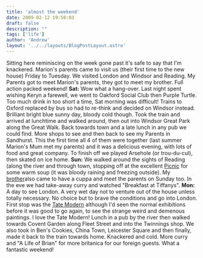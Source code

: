 ```yaml
---
title: 'almost the weekend'
date: 2009-02-12 19:58:03
draft: false
description: ""
tags: ['life']
author: 'Andrew'
layout: '../../layouts/BlogPostLayout.astro'
---
```


Sitting here reminiscing on the week gone past it's safe to say that I'm knackered. Marion's parents came to visit us (their first time to the new house) Friday to Tuesday. We visited London and Windsor and Reading. My Parents got to meet Marion's parents, they got to meet my brother. Full action packed weekend! **Sat:** Wow what a hang-over. Last night spent wishing Keryn a farewell, we went to Oakford Social Club then Purple Turtle. Too much drink in too short a time, Sat morning was difficult! Trains to Oxford replaced by bus so had to re-think and decided on Windsor instead. Brilliant bright blue sunny day, bloody cold though. Took the train and arrived at lunchtime and walked around, then out into Windsor Great Park along the Great Walk. Back towards town and a late lunch in any pub we could find. More shops to see and then back to see my Parents in Sandhurst. This the first time all 4 of them were together (last summer Marion's Mum met my parents) and it was a delicious evening, with lots of food and great company. To finish off we played Arsehole (or trou-du-cul), then skated on ice home. **Sun:** We walked around the sights of Reading (along the river and through town, stopping off at the excellent [Picnic](http://www.yelp.co.uk/biz/picnic-foods-reading "Picnic (Reading)") for some warm soup (it was bloody raining and freezing outside). My [brother](http://www.rob-hudson.com/ "My Brother")also came to have a cuppa and meet the parents on Sunday too. In the eve we had take-away curry and watched "Breakfast at Tiffanys". **Mon:** A day to see London. A very wet day not to venture out of the house unless totally necessary. No choice but to brave the conditions and go into London. First stop was the [Tate Modern](http://www.tate.org.uk/modern/ "Tate Modern") although I'd seen the normal exhibitions before it was good to go again, to see the strange weird and demenous paintings. I love the Tate Modern! Lunch in a pub by the river then walked towards Covent Garden along Fleet Street and into the Twinnings shop. We also took in Ben's Cookies, China Town, Leicester Square and then finally, made it back to the train towards home. Knackered and cold. More curry and "A Life of Brian" for more britanica for our foreign guests. What a fantastic weekend!
